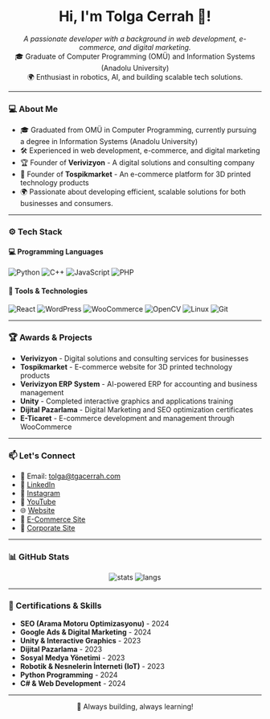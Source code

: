 <h1 align="center">Hi, I'm Tolga Cerrah 👋!</h1>
<p align="center">
  <i>A passionate developer with a background in web development, e-commerce, and digital marketing.</i><br/>
  🎓 Graduate of Computer Programming (OMÜ) and Information Systems (Anadolu University)<br/>
  🌍 Enthusiast in robotics, AI, and building scalable tech solutions.
</p>

---

### 💻 About Me

- 🎓 Graduated from OMÜ in Computer Programming, currently pursuing a degree in Information Systems (Anadolu University)
- 🛠️ Experienced in web development, e-commerce, and digital marketing
- 🏆 Founder of **Verivizyon** - A digital solutions and consulting company
- 🛒 Founder of **Tospikmarket** - An e-commerce platform for 3D printed technology products
- 🌍 Passionate about developing efficient, scalable solutions for both businesses and consumers.

---

### ⚙️ Tech Stack

#### 💻 Programming Languages
![Python](https://img.shields.io/badge/Python-3776AB?style=flat&logo=python&logoColor=white)
![C++](https://img.shields.io/badge/C++-00599C?style=flat&logo=c%2B%2B&logoColor=white)
![JavaScript](https://img.shields.io/badge/JavaScript-F7DF1E?style=flat&logo=javascript&logoColor=black)
![PHP](https://img.shields.io/badge/PHP-777BB4?style=flat&logo=php&logoColor=white)

#### 🧰 Tools & Technologies
![React](https://img.shields.io/badge/React-61DAFB?style=flat&logo=react&logoColor=black)
![WordPress](https://img.shields.io/badge/WordPress-21759B?style=flat&logo=wordpress&logoColor=white)
![WooCommerce](https://img.shields.io/badge/WooCommerce-96588A?style=flat&logo=woocommerce&logoColor=white)
![OpenCV](https://img.shields.io/badge/OpenCV-5C3EE8?style=flat&logo=opencv&logoColor=white)
![Linux](https://img.shields.io/badge/Linux-FCC624?style=flat&logo=linux&logoColor=black)
![Git](https://img.shields.io/badge/Git-F05032?style=flat&logo=git&logoColor=white)

---

### 🏆 Awards & Projects

- **Verivizyon** - Digital solutions and consulting services for businesses
- **Tospikmarket** - E-commerce website for 3D printed technology products
- **Verivizyon ERP System** - AI-powered ERP for accounting and business management
- **Unity** - Completed interactive graphics and applications training
- **Dijital Pazarlama** - Digital Marketing and SEO optimization certificates
- **E-Ticaret** - E-commerce development and management through WooCommerce

---

### 📫 Let's Connect

- 📩 Email: [tolga@tgacerrah.com](mailto:tolga@tgacerrah.com)  
- 💼 [LinkedIn](https://www.linkedin.com/in/tolga-cerrah-tga/)  
- 📸 [Instagram](https://www.instagram.com/tolgacerrah/)  
- 🎥 [YouTube](https://www.youtube.com/c/TGATolgaCerrah)  
- 🌐 [Website](https://www.tgacerrah.com/)  
- 🛒 [E-Commerce Site](https://www.tospikmarket.com/)  
- 🏢 [Corporate Site](https://verivizyon.com.tr/)

---

### 📊 GitHub Stats

<p align="center">
  <img src="https://github-readme-stats.vercel.app/api?username=TolgaCerrah&show_icons=true&theme=radical" alt="stats"/>
  <img src="https://github-readme-stats.vercel.app/api/top-langs/?username=TolgaCerrah&layout=compact&theme=radical" alt="langs"/>
</p>

---

### 🎯 Certifications & Skills

- **SEO (Arama Motoru Optimizasyonu)** - 2024  
- **Google Ads & Digital Marketing** - 2024  
- **Unity & Interactive Graphics** - 2023  
- **Dijital Pazarlama** - 2023  
- **Sosyal Medya Yönetimi** - 2023  
- **Robotik & Nesnelerin İnterneti (IoT)** - 2023  
- **Python Programming** - 2024  
- **C# & Web Development** - 2024

---

<p align="center">🚀 Always building, always learning!</p>

